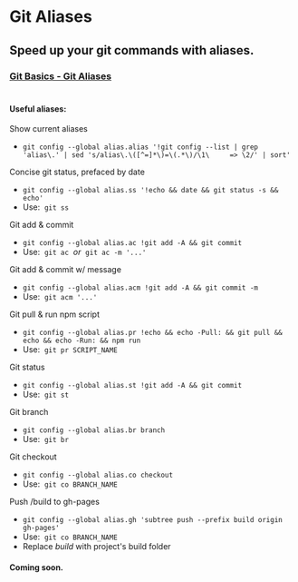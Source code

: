 # Git Aliases

## Speed up your git commands with aliases.

### [Git Basics - Git Aliases](https://git-scm.com/book/en/v2/Git-Basics-Git-Aliases)

#

#### Useful aliases:

Show current aliases
- `git config --global alias.alias '!git config --list | grep 'alias\.' | sed 's/alias\.\([^=]*\)=\(.*\)/\1\	 => \2/' | sort'`

Concise git status, prefaced by date
- `git config --global alias.ss '!echo && date && git status -s && echo'`
- Use:&nbsp; `git ss`

Git add & commit
- `git config --global alias.ac !git add -A && git commit`
- Use:&nbsp; `git ac` &nbsp;*or*&nbsp; `git ac -m '...'`

Git add & commit w/ message
- `git config --global alias.acm !git add -A && git commit -m`
- Use:&nbsp; `git acm '...'`

Git pull & run npm script
- `git config --global alias.pr !echo && echo -Pull: && git pull && echo && echo -Run: && npm run`
- Use:&nbsp; `git pr SCRIPT_NAME`

Git status
- `git config --global alias.st !git add -A && git commit`
- Use:&nbsp; `git st`

Git branch
- `git config --global alias.br branch`
- Use:&nbsp; `git br`

Git checkout
- `git config --global alias.co checkout`
- Use:&nbsp; `git co BRANCH_NAME`

Push /build to gh-pages
- `git config --global alias.gh 'subtree push --prefix build origin gh-pages'`
- Use:&nbsp; `git co BRANCH_NAME`
- Replace *build* with project's build folder


#### Coming soon.

